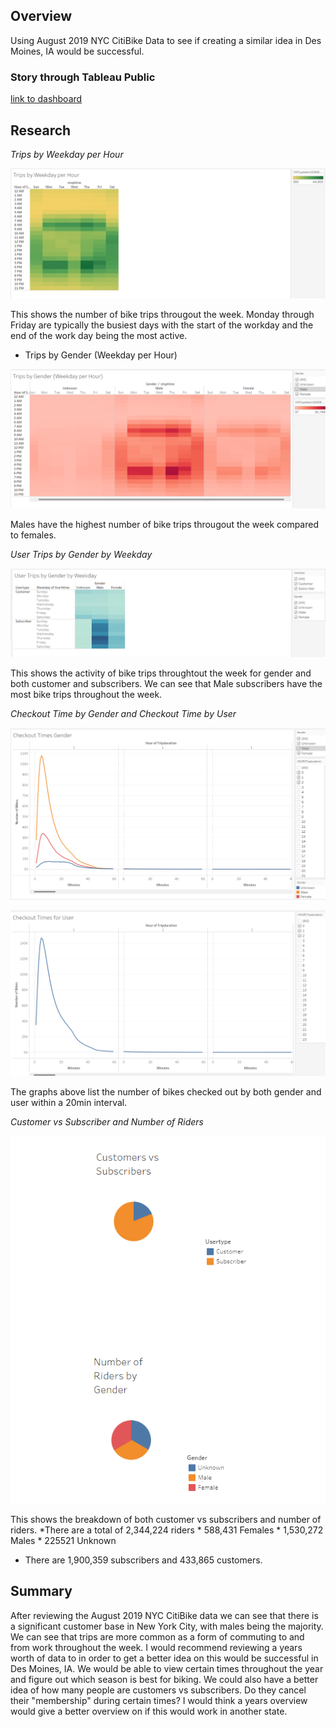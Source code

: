 ## Overview

Using August 2019 NYC CitiBike Data to see if creating a similar idea in Des Moines, IA would be successful.




### Story through Tableau Public 

[link to dashboard](https://public.tableau.com/views/NYCitiBikeAssignment/Story1?:language=en-US&:display_count=n&:origin=viz_share_link)




## Research 


*Trips by Weekday per Hour*

![This is an image](https://github.com/BrenyaSkaggs/bikesharing/blob/main/Resources/Trips%20by%20Weekday%20per%20Hour.png)

This shows the number of bike trips througout the week. Monday through Friday are typically the busiest
days with the start of the workday and the end of the work day being the most active. 



* Trips by Gender (Weekday per Hour)

![This is an image](https://github.com/BrenyaSkaggs/bikesharing/blob/main/Resources/Trips%20by%20Gender-%20weekday%20per%20hour.png)

Males have the highest number of bike trips througout the week compared to females. 



*User Trips by Gender by Weekday*

![This is an image](https://github.com/BrenyaSkaggs/bikesharing/blob/main/Resources/user%20Trups%20by%20Gender%20by%20Weekday.png)

This shows the activity of bike trips throughtout the week for gender and both customer and subscribers. 
We can see that Male subscribers have the most bike trips throughout the week.




*Checkout Time by Gender and Checkout Time by User*

![This is an image](https://github.com/BrenyaSkaggs/bikesharing/blob/main/Resources/Checkout%20Times%20by%20Gender.png)


![This is an image](https://github.com/BrenyaSkaggs/bikesharing/blob/main/Resources/Checkout%20Times%20for%20User.png)

The graphs above list the number of bikes checked out by both gender and user within a 20min interval. 



*Customer vs Subscriber and Number of Riders*

![This is an image](https://github.com/BrenyaSkaggs/bikesharing/blob/main/Resources/Two%20Graphs.png)

This shows the breakdown of both customer vs subscribers and number of riders. 
*There are a total of 2,344,224 riders
    * 588,431 Females
    * 1,530,272 Males
    * 225521 Unknown

* There are 1,900,359 subscribers and 433,865 customers.    



## Summary 

After reviewing the August 2019 NYC CitiBike data we can see that there is a significant customer base 
in New York City, with males being the majority. We can see that trips are more common as a form of 
commuting to and from work throughout the week. I would recommend reviewing a years worth of data to 
in order to get a better idea on this would be successful in Des Moines, IA. We would be able to view
certain times throughout the year and figure out which season is best for biking. We could also have a 
better idea of how many people are customers vs subscribers. Do they cancel their "membership" during 
certain times? I would think a years overview would give a better overview on if this would work in 
another state. 
